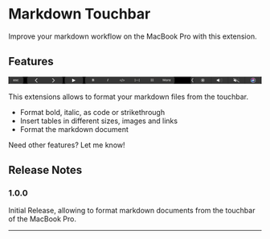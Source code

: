 # Markdown Touchbar

Improve your markdown workflow on the MacBook Pro with this extension.

## Features

![Screenshot of Touch Bar](./assets/touchbar.png "Touch Bar Screenshot")

This extensions allows to format your markdown files from the touchbar.
* Format bold, italic, as code or strikethrough
* Insert tables in different sizes, images and links
* Format the markdown document

Need other features? Let me know!

## Release Notes

### 1.0.0
Initial Release, allowing to format markdown documents from the touchbar of the MacBook Pro.

------------------------------------------------------------------------------------
